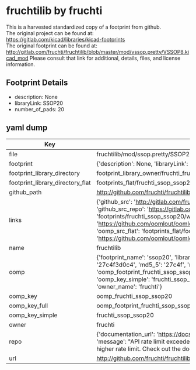 # fruchtilib by fruchti  
This is a harvested standardized copy of a footprint from github.  
The original project can be found at:  
https://gitlab.com/kicad/libraries/kicad-footprints  
The original footprint can be found at:
http://gitlab.com/fruchti/fruchtilib/blob/master/mod/vssop.pretty/VSSOP8.kicad_mod
Please consult that link for additional, details, files, and license information.  
## Footprint Details
* description: None  
* libraryLink: SSOP20  
* number_of_pads: 20  
## yaml dump  
| Key | Value |  
| --- | --- |  
| file | fruchtilib/mod/ssop.pretty/SSOP20.kicad_mod |  
| footprint | {'description': None, 'libraryLink': 'SSOP20', 'number_of_pads': 20} |  
| footprint_library_directory | footprint_library_owner/fruchti_fruchtilib |  
| footprint_library_directory_flat | footprints_flat/fruchti_ssop_ssop20/working |  
| github_path | http://github.com/fruchti/fruchtilib/blob/master/mod/ssop.pretty/SSOP20.kicad_mod |  
| links | {'github_src': 'http://gitlab.com/fruchti/fruchtilib/blob/master/mod/vssop.pretty/VSSOP8.kicad_mod', 'github_src_repo': 'https://gitlab.com/kicad/libraries/kicad-footprints', 'oomp_bot': 'footprints/fruchti_ssop_ssop20/working', 'oomp_bot_github': 'https://github.com/oomlout/oomlout_oomp_footprint_bot/tree/main/footprints/fruchti_ssop_ssop20/working', 'oomp_src_flat': 'footprints_flat/footprints_flat/fruchti_ssop_ssop20/working', 'oomp_src_flat_github': 'https://github.com/oomlout/oomlout_oomp_footprint_src/tree/main/footprints_flat/fruchti_ssop_ssop20/working'} |  
| name | fruchtilib |  
| oomp | {'footprint_name': 'ssop20', 'library_name': 'ssop', 'md5': '27c4f3d0c48ad573620d39eb877c37d3', 'md5_10': '27c4f3d0c4', 'md5_5': '27c4f', 'md5_6': '27c4f3', 'oomp_key': 'oomp_fruchti_ssop_ssop20', 'oomp_key_extra': 'oomp_footprint_fruchti_ssop_ssop20', 'oomp_key_full': 'oomp_footprint_fruchti_ssop_ssop20_27c4f3', 'oomp_key_simple': 'fruchti_ssop_ssop20', 'original_filename': 'fruchtilib/mod/ssop.pretty/SSOP20.kicad_mod', 'owner_name': 'fruchti'} |  
| oomp_key | oomp_fruchti_ssop_ssop20 |  
| oomp_key_full | oomp_footprint_fruchti_ssop_ssop20 |  
| oomp_key_simple | fruchti_ssop_ssop20 |  
| owner | fruchti |  
| repo | {'documentation_url': 'https://docs.github.com/rest/overview/resources-in-the-rest-api#rate-limiting', 'message': "API rate limit exceeded for 84.66.173.59. (But here's the good news: Authenticated requests get a higher rate limit. Check out the documentation for more details.)"} |  
| url | http://github.com/fruchti/fruchtilib |  

